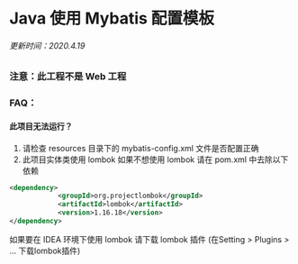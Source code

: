 # Java 使用 Mybatis 配置模板
###### 更新时间：2020.4.19
### 注意：此工程不是 Web 工程
### FAQ：
#### 此项目无法运行？
1. 请检查 resources 目录下的 mybatis-config.xml 文件是否配置正确
2. 此项目实体类使用 lombok 如果不想使用 lombok 请在 pom.xml 中去除以下依赖
```xml
<dependency>
            <groupId>org.projectlombok</groupId>
            <artifactId>lombok</artifactId>
            <version>1.16.18</version>
</dependency>
```
如果要在 IDEA 环境下使用 lombok 请下载 lombok 插件
(在Setting > Plugins > ... 下载lombok插件)
